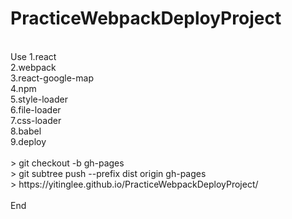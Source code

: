 # PracticeWebpackDeployProject </br>
</br>
Use 
1.react </br>
2.webpack </br>
3.react-google-map </br>
4.npm </br>
5.style-loader </br>
6.file-loader </br>
7.css-loader </br>
8.babel </br>
9.deploy </br>
</br>
  > git checkout -b gh-pages </br>
  > git subtree push --prefix dist origin gh-pages </br>
  > https://yitinglee.github.io/PracticeWebpackDeployProject/ </br>
</br>
End </br>
